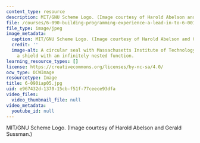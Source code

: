 ```yaml
---
content_type: resource
description: MIT/GNU Scheme Logo. (Image courtesy of Harold Abelson and Gerald Sussman.)
file: /courses/6-090-building-programming-experience-a-lead-in-to-6-001-january-iap-2005/e967432d137015cbf51f77ceece93dfa_6-090iap05.jpg
file_type: image/jpeg
image_metadata:
  caption: MIT/GNU Scheme Logo. (Image courtesy of Harold Abelson and Gerald Sussman.)
  credit: ''
  image-alt: A circular seal with Massachusetts Institute of Technology wrapping around
    a shield with an infinitely nested function.
learning_resource_types: []
license: https://creativecommons.org/licenses/by-nc-sa/4.0/
ocw_type: OCWImage
resourcetype: Image
title: 6-090iap05.jpg
uid: e967432d-1370-15cb-f51f-77ceece93dfa
video_files:
  video_thumbnail_file: null
video_metadata:
  youtube_id: null
---
```

MIT/GNU Scheme Logo. (Image courtesy of Harold Abelson and Gerald Sussman.)